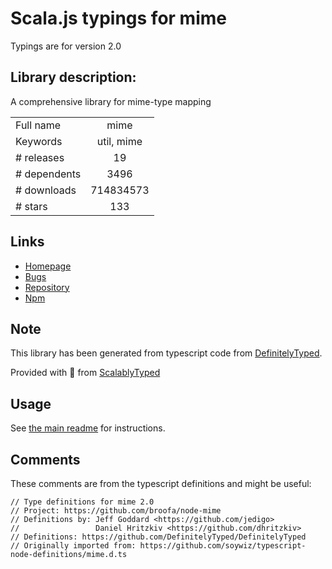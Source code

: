 
# Scala.js typings for mime

Typings are for version 2.0

 ## Library description:
A comprehensive library for mime-type mapping

|                    |                 |
| ------------------ | :-------------: |
| Full name          | mime |
| Keywords           | util, mime |
| # releases         | 19 |
| # dependents       | 3496 |
| # downloads        | 714834573 |
| # stars            | 133 |

## Links
- [Homepage](https://github.com/broofa/node-mime#readme)
- [Bugs](https://github.com/broofa/node-mime/issues)
- [Repository](https://github.com/broofa/node-mime)
- [Npm](https://www.npmjs.com/package/mime)
    


## Note
This library has been generated from typescript code from [DefinitelyTyped](https://definitelytyped.org).

Provided with :purple_heart: from [ScalablyTyped](https://github.com/oyvindberg/ScalablyTyped)

## Usage
See [the main readme](../../readme.md) for instructions.

## Comments

These comments are from the typescript definitions and might be useful:
```
// Type definitions for mime 2.0
// Project: https://github.com/broofa/node-mime
// Definitions by: Jeff Goddard <https://github.com/jedigo>
//                 Daniel Hritzkiv <https://github.com/dhritzkiv>
// Definitions: https://github.com/DefinitelyTyped/DefinitelyTyped
// Originally imported from: https://github.com/soywiz/typescript-node-definitions/mime.d.ts

```

